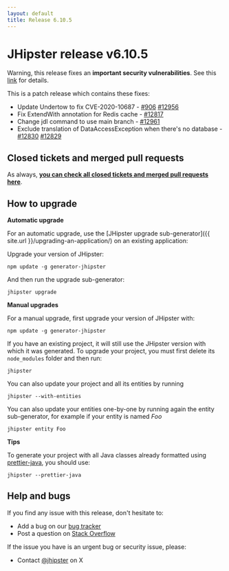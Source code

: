 ```yaml
---
layout: default
title: Release 6.10.5
---
```


JHipster release v6.10.5
==================

Warning, this release fixes an **important security vulnerabilities**.
See this [link](https://nvd.nist.gov/vuln/detail/CVE-2020-10687) for details.

This is a patch release which contains these fixes:
- Update Undertow to fix CVE-2020-10687 - [#906](https://github.com/jhipster/jhipster/pull/906) [#12956](https://github.com/jhipster/generator-jhipster/pull/12956)
- Fix ExtendWith annotation for Redis cache - [#12817](https://github.com/jhipster/generator-jhipster/issues/12817)
- Change jdl command to use main branch - [#12961](https://github.com/jhipster/generator-jhipster/pull/12961)
- Exclude translation of DataAccessException when there's no database - [#12830](https://github.com/jhipster/generator-jhipster/pull/12830) [#12829](https://github.com/jhipster/generator-jhipster/pull/12829)


Closed tickets and merged pull requests
------------
As always, __[you can check all closed tickets and merged pull requests here](https://github.com/jhipster/generator-jhipster/issues?q=milestone%3A6.10.5+is%3Aclosed)__.

How to upgrade
------------

**Automatic upgrade**

For an automatic upgrade, use the [JHipster upgrade sub-generator]({{ site.url }}/upgrading-an-application/) on an existing application:

Upgrade your version of JHipster:

```
npm update -g generator-jhipster
```

And then run the upgrade sub-generator:

```
jhipster upgrade
```

**Manual upgrades**

For a manual upgrade, first upgrade your version of JHipster with:

```
npm update -g generator-jhipster
```

If you have an existing project, it will still use the JHipster version with which it was generated.
To upgrade your project, you must first delete its `node_modules` folder and then run:

```
jhipster
```

You can also update your project and all its entities by running

```
jhipster --with-entities
```

You can also update your entities one-by-one by running again the entity sub-generator, for example if your entity is named _Foo_

```
jhipster entity Foo
```

**Tips**

To generate your project with all Java classes already formatted using [prettier-java](https://github.com/jhipster/prettier-java), you should use:

```
jhipster --prettier-java
```

Help and bugs
--------------

If you find any issue with this release, don't hesitate to:

- Add a bug on our [bug tracker](https://github.com/jhipster/generator-jhipster/issues?state=open)
- Post a question on [Stack Overflow](http://stackoverflow.com/tags/jhipster/info)

If the issue you have is an urgent bug or security issue, please:

- Contact [@jhipster](https://twitter.com/jhipster) on X
